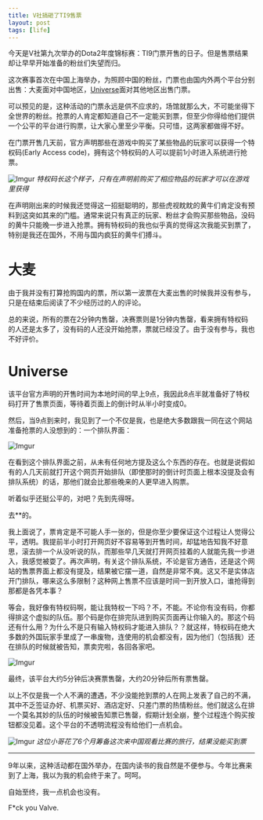 ```yaml
---
title: V社搞砸了TI9售票
layout: post
tags: [life]
---
```


今天是V社第九次举办的Dota2年度锦标赛：TI9门票开售的日子。但是售票结果却让早早开始准备的粉丝们失望而归。

这次赛事首次在中国上海举办，为照顾中国的粉丝，门票也由国内外两个平台分别出售：大麦面对中国地区，[Universe](https://www.universe.com)面对其他地区出售门票。

可以预见的是，这种活动的门票永远是供不应求的，场馆就那么大，不可能坐得下全世界的粉丝。抢票的人肯定都知道自己不一定能买到票，但至少你得给他们提供一个公平的平台进行购票，让大家心里至少平衡。只可惜，这两家都做得不好。

在门票开售几天前，官方声明那些在游戏中购买了某些物品的玩家可以获得一个特权码(Early Access code)，拥有这个特权码的人可以提前1小时进入系统进行抢票。

![Imgur](https://i.imgur.com/f1tMKpR.png)
*特权码长这个样子，只有在声明前购买了相应物品的玩家才可以在游戏里获得*

在声明刚出来的时候我还觉得这一招挺聪明的，那些虎视眈眈的黄牛们肯定没有预料到这突如其来的门槛。通常来说只有真正的玩家、粉丝才会购买那些物品，没码的黄牛只能晚一步进入抢票。拥有特权码的我也似乎真的觉得这次我能买到票了，特别是我还在国外，不用与国内疯狂的黄牛们搏斗。

# 大麦

由于我并没有打算抢购国内的票，所以第一波票在大麦出售的时候我并没有参与，只是在结束后阅读了不少经历过的人的评论。

总的来说，所有的票在2分钟内售罄，决赛票则是1分钟内售罄，看来拥有特权码的人还是太多了，没有码的人还没开始抢票，票就已经没了。由于没有参与，我也不好评价。

# Universe

该平台官方声明的开售时间为本地时间的早上9点，我因此8点半就准备好了特权码打开了售票页面，等待着页面上的倒计时从半小时变成0。

然后，当9点到来时，我见到了一个不仅是我，也是绝大多数跟我一同在这个网站准备抢票的人没想到的：一个排队界面：

![Imgur](https://i.imgur.com/VXXmiKO.png?1)

在看到这个排队界面之前，从未有任何地方提及这么个东西的存在。也就是说假如有的人几天前就打开这个网页开始排队（即使那时的倒计时页面上根本没提及会有排队系统）的话，那他们就会比那些晚来的人更早进入购票。

听着似乎还挺公平的，对吧？先到先得呀。

去**的。

我上面说了，票肯定是不可能人手一张的，但是你至少要保证这个过程让人觉得公平，透明。我提前半小时打开网页好不容易等到开售时间，却猛地告知我不好意思，滚去排一个从没听说的队，而那些早几天就打开网页挂着的人就能先我一步进入，我感觉被耍了。再次声明，有关这个排队系统，不论是官方通告，还是这个网站的售票界面上都没有提及，结果被它摆一道，自然是非常不爽。这又不是实体店开门排队，哪来这么多限制？这种网上售票不应该是时间一到开放入口，谁抢得到那都是各凭本事？

等会，我好像有特权码啊，能让我特权一下吗？不，不能。不论你有没有码，你都得排这个虚拟的队伍。那个码是你在排完队进到购买页面再让你输入的。那这个码还有什么用？为什么不是只有输入特权码才能进入排队？？就这样，特权码在绝大多数的外国玩家手里成了一串废物，连使用的机会都没有，因为他们（包括我）还在排队的时候就被告知，票卖完啦，各回各家吧。

![Imgur](https://i.imgur.com/GqbFFMT.png)

最终，该平台大约5分钟后决赛票售罄，大约20分钟后所有票售罄。

以上不仅是我一个人不满的遭遇，不少没能抢到票的人在网上发表了自己的不满，其中不乏签证办好、机票买好、酒店定好、只差门票的热情粉丝。他们就这么在排一个莫名其妙的队伍的时候被告知票已售罄，假期计划全崩，整个过程连个购买按钮都没见着。这个平台的不透明流程没有给他们一点机会。

![Imgur](https://i.imgur.com/BfIzu54.png)
*这位小哥花了6个月筹备这次来中国观看比赛的旅行，结果没能买到票*

---

9年以来，这种活动都在国外举办，在国内读书的我自然是不便参与。今年比赛来到了上海，我以为我的机会终于来了。呵呵。

自始至终，我一点机会也没有。

F*ck you Valve.

